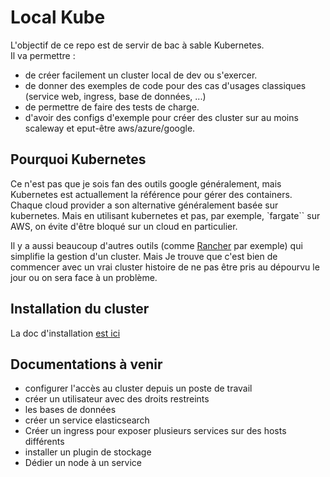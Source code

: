 # Local Kube

L'objectif de ce repo est de servir de bac à sable Kubernetes.  
Il va permettre :

- de créer facilement un cluster local de dev ou s'exercer.
- de donner des exemples de code pour des cas d'usages classiques (service web, ingress, base de données, ...)
- de permettre de faire des tests de charge.
- d'avoir des configs d'exemple pour créer des cluster sur au moins scaleway et eput-être aws/azure/google.

## Pourquoi Kubernetes

Ce n'est pas que je sois fan des outils google généralement, mais Kubernetes est actuallement la référence pour gérer des containers. Chaque cloud provider a son alternative généralement basée sur kubernetes. Mais en utilisant kubernetes et pas, par exemple, `fargate`` sur AWS, on évite d'être bloqué sur un cloud en particulier.

Il y a aussi beaucoup d'autres outils (comme [Rancher](https://www.rancher.com/) par exemple) qui simplifie la gestion d'un cluster. Mais Je trouve que c'est bien de commencer avec un vrai cluster histoire de ne pas être pris au dépourvu le jour ou on sera face à un problème.

## Installation du cluster

La doc d'installation [est ici](./install-k8s/README.md)

## Documentations à venir

- configurer l'accès au cluster depuis un poste de travail
- créer un utilisateur avec des droits restreints
- les bases de données
- créer un service elasticsearch
- Créer un ingress pour exposer plusieurs services sur des hosts différents
- installer un plugin de stockage
- Dédier un node à un service
